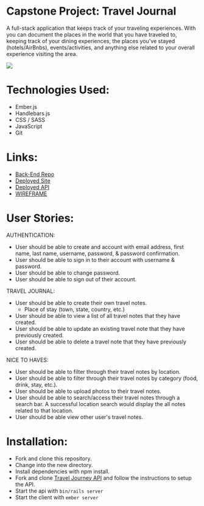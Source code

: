 # Capstone Project: Travel Journal

A full-stack application that keeps track of your traveling experiences. With <APP NAME> you can document the places in the world that you have traveled to, keeping track of your dining experiences, the places you've stayed (hotels/AirBnbs), events/activities, and anything else related to your overall experience visiting the area.

![](https://i.imgur.com/N75SPrd.png)

# Technologies Used:
- Ember.js
- Handlebars.js
- CSS / SASS
- JavaScript
- Git

# Links:

- [Back-End Repo](https://github.com/michaelmolchan/travel-journal-api)
- [Deployed Site](https://michaelmolchan.github.io/travel-journal-client/)
- [Deployed API](https://boiling-eyrie-73324.herokuapp.com/)
- [WIREFRAME](https://i.imgur.com/7zQm245.png)

# User Stories:

AUTHENTICATION:
- User should be able to create and account with email address, first name, last name, username, password, & password confirmation.
- User should be able to sign in to their account with username & password.
- User should be able to change password.
- User should be able to sign out of their account.

TRAVEL JOURNAL:
- User should be able to create their own travel notes.
  - Place of stay (town, state, country, etc.)
- User should be able to view a list of all travel notes that they have created.
- User should be able to update an existing travel note that they have previously created.
- User should be able to delete a travel note that they have previously created.

NICE TO HAVES:
- User should be able to filter through their travel notes by location.
- User should be able to filter through their travel notes by category (food, drink, stay, etc.).
- User should be able to upload photos to their travel notes.
- User should be able to search/access their travel notes through a search bar. A successful location search would display the all notes related to that location.
- User should be able view other user's travel notes.

# Installation:
- Fork and clone this repository.
- Change into the new directory.
- Install dependencies with npm install.
- Fork and clone [Travel Journey API](https://github.com/michaelmolchan/travel-journal-api) and follow the instructions to setup the API.
- Start the api with ```bin/rails server```
- Start the client with ```ember server```
